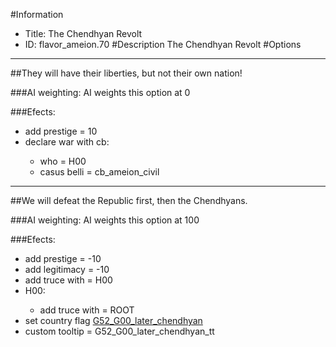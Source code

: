 #Information
 - Title: The Chendhyan Revolt
 - ID: flavor_ameion.70
#Description
The Chendhyan Revolt
#Options

___
##They will have their liberties, but not their own nation!

###AI weighting:
AI weights this option at 0


###Efects:<ul><li>add prestige = 10</li><li>declare war with cb:</li><ul><li>who = H00</li><li>casus belli = cb_ameion_civil</li></ul></ul>

___
##We will defeat the Republic first, then the Chendhyans.

###AI weighting:
AI weights this option at 100


###Efects:<ul><li>add prestige = -10</li><li>add legitimacy = -10</li><li>add truce with = H00</li><li>H00:</li><ul><li>add truce with = ROOT</li></ul><li>set country flag [G52_G00_later_chendhyan](../flags/g52_g00_later_chendhyan.md)</li><li>custom tooltip = G52_G00_later_chendhyan_tt</li></ul>
